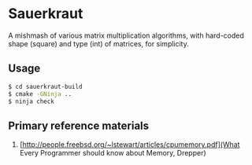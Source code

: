 # Sauerkraut

A mishmash of various matrix multiplication algorithms, with hard-coded shape
(square) and type (int) of matrices, for simplicity.

## Usage

```sh
$ cd sauerkraut-build
$ cmake -GNinja ..
$ ninja check
```

## Primary reference materials
1. [http://people.freebsd.org/~lstewart/articles/cpumemory.pdf](What Every
Programmer should know about Memory, Drepper)
